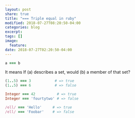 ```yaml
---
layout: post
share: true
title: "=== Triple equal in ruby"
modified: 2018-07-27T08:20:50-04:00
categories: blog
excerpt:
tags: []
image:
  feature:
date: 2018-07-27T02:20:50-04:00
---
```


```ruby
a === b
```
 It means If (a) describes a set, would (b) a member of that set?
 
```ruby
(1..5) === 3           # => true
(1..5) === 6           # => false

Integer === 42          # => true
Integer === 'fourtytwo' # => false

/ell/ === 'Hello'     # => true
/ell/ === 'Foobar'    # => false
```





